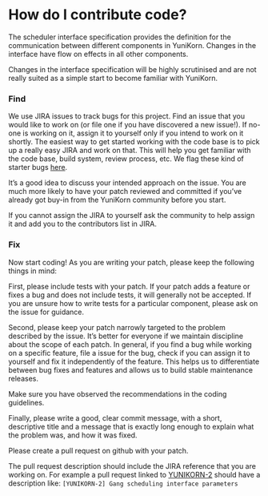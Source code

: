 # How do I contribute code?
The scheduler interface specification provides the definition for the communication between
different components in YuniKorn. Changes in the interface have flow on effects in all other
components.

Changes in the interface specification will be highly scrutinised and are not really
suited as a simple start to become familiar with YuniKorn. 

### Find
We use JIRA issues to track bugs for this project. Find an issue that you would like to
work on (or file one if you have discovered a new issue!). If no-one is working on it,
assign it to yourself only if you intend to work on it shortly.
The easiest way to get started working with the code base is to pick up a really easy
JIRA and work on that. This will help you get familiar with the code base, build system,
review process, etc. We flag these kind of starter bugs
[here](https://issues.apache.org/jira/issues/?jql=project%3DYUNIKORN%20AND%20status%3DOpen%20AND%20labels%3Dnewbie).

It’s a good idea to discuss your intended approach on the issue. You are much more
likely to have your patch reviewed and committed if you’ve already got buy-in from the
YuniKorn community before you start.

If you cannot assign the JIRA to yourself ask the community to help assign it and add you
to the contributors list in JIRA.   

### Fix
Now start coding! As you are writing your patch, please keep the following things in mind:

First, please include tests with your patch. If your patch adds a feature or fixes a bug
and does not include tests, it will generally not be accepted. If you are unsure how to
write tests for a particular component, please ask on the issue for guidance.

Second, please keep your patch narrowly targeted to the problem described by the issue.
It’s better for everyone if we maintain discipline about the scope of each patch. In
general, if you find a bug while working on a specific feature, file a issue for the bug,
check if you can assign it to yourself and fix it independently of the feature. This helps
us to differentiate between bug fixes and features and allows us to build stable
maintenance releases.

Make sure you have observed the recommendations in the coding guidelines.

Finally, please write a good, clear commit message, with a short, descriptive title and
a message that is exactly long enough to explain what the problem was, and how it was
fixed.

Please create a pull request on github with your patch.

The pull request description should include the JIRA reference that you are working on.
For example a pull request linked to [YUNIKORN-2](https://issues.apache.org/jira/browse/YUNIKORN-2) should have a description like:
`[YUNIKORN-2] Gang scheduling interface parameters`